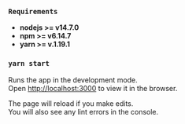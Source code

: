 ### `Requirements`

* **nodejs >= v14.7.0**
* **npm >= v6.14.7**
* **yarn >= v.1.19.1**

### `yarn start`

Runs the app in the development mode.\
Open [http://localhost:3000](http://localhost:3000) to view it in the browser.

The page will reload if you make edits.\
You will also see any lint errors in the console.
